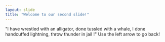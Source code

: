 ```yaml
---
layout: slide
title: "Welcome to our second slide!"
---
```

"I have wrestled with an alligator, done tussled with a whale, I done handcuffed lightning, throw thunder in jail !" 
Use the left arrow to go back!
